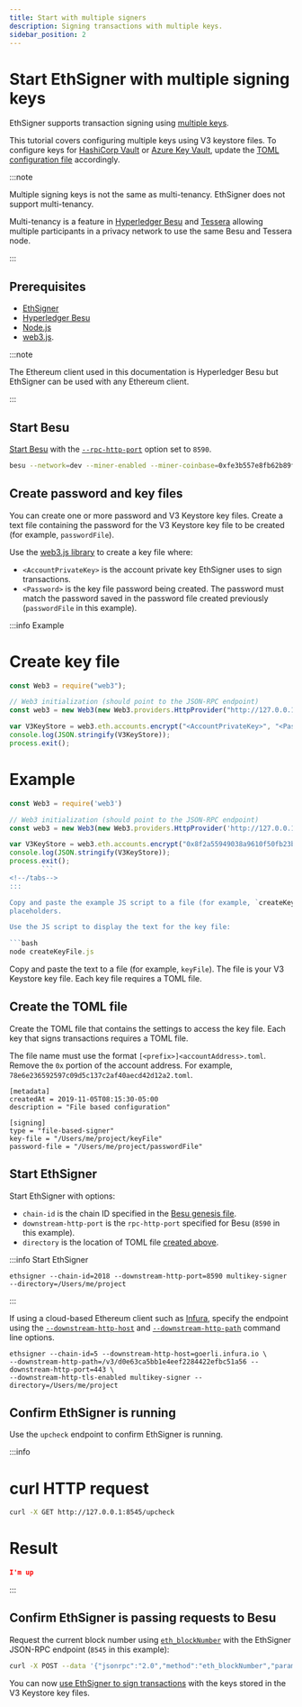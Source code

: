 ```yaml
---
title: Start with multiple signers
description: Signing transactions with multiple keys.
sidebar_position: 2
---
```


# Start EthSigner with multiple signing keys

EthSigner supports transaction signing using [multiple keys](../HowTo/Use-Multiple-Signers.md).

This tutorial covers configuring multiple keys using V3 keystore files. To configure keys for [HashiCorp Vault](../HowTo/Store-Keys/Use-Hashicorp.md) or [Azure Key Vault](../HowTo/Store-Keys/Use-Azure.md), update the [TOML configuration file](../Reference/Multikey-Parameters.md) accordingly.

:::note

Multiple signing keys is not the same as multi-tenancy. EthSigner does not support multi-tenancy.

Multi-tenancy is a feature in [Hyperledger Besu](https://besu.hyperledger.org/en/stable/Concepts/Privacy/Multi-Tenancy/) and [Tessera](https://docs.tessera.consensys.net/en/stable/HowTo/Migrate/Migration-Multitenancy/) allowing multiple participants in a privacy network to use the same Besu and Tessera node.

:::

## Prerequisites

- [EthSigner](../HowTo/Get-Started/Install-Binaries.md)
- [Hyperledger Besu](https://besu.hyperledger.org/en/stable/HowTo/Get-Started/Install-Binaries/)
- [Node.js](https://nodejs.org/en/download/)
- [web3.js](https://github.com/ethereum/web3.js/).

:::note

The Ethereum client used in this documentation is Hyperledger Besu but EthSigner can be used with any Ethereum client.

:::

## Start Besu

[Start Besu](https://besu.hyperledger.org/en/stable/HowTo/Get-Started/Starting-node/) with the [`--rpc-http-port`](https://besu.hyperledger.org/en/stable/Reference/CLI/CLI-Syntax/#rpc-http-port) option set to `8590`.

```bash
besu --network=dev --miner-enabled --miner-coinbase=0xfe3b557e8fb62b89f4916b721be55ceb828dbd73 --rpc-http-cors-origins="all" --host-allowlist=* --rpc-http-enabled --rpc-http-port=8590 --data-path=/Users/me/Datadir
```

## Create password and key files

You can create one or more password and V3 Keystore key files. Create a text file containing the password for the V3 Keystore key file to be created (for example, `passwordFile`).

Use the [web3.js library](https://github.com/ethereum/web3.js/) to create a key file where:

- `<AccountPrivateKey>` is the account private key EthSigner uses to sign transactions.
- `<Password>` is the key file password being created. The password must match the password saved in the password file created previously (`passwordFile` in this example).

:::info Example

<!--tabs-->

# Create key file

```js showLineNumbers
const Web3 = require("web3");

// Web3 initialization (should point to the JSON-RPC endpoint)
const web3 = new Web3(new Web3.providers.HttpProvider("http://127.0.0.1:8590"));

var V3KeyStore = web3.eth.accounts.encrypt("<AccountPrivateKey>", "<Password>");
console.log(JSON.stringify(V3KeyStore));
process.exit();
```

# Example

````js showLineNumbers
const Web3 = require('web3')

// Web3 initialization (should point to the JSON-RPC endpoint)
const web3 = new Web3(new Web3.providers.HttpProvider('http://127.0.0.1:8590'))

var V3KeyStore = web3.eth.accounts.encrypt("0x8f2a55949038a9610f50fb23b5883af3b4ecb3c3bb792cbcefbd1542c692be63", "password");
console.log(JSON.stringify(V3KeyStore));
process.exit();
        ```
<!--/tabs-->
:::

Copy and paste the example JS script to a file (for example, `createKeyFile.js`) and replace the
placeholders.

Use the JS script to display the text for the key file:

```bash
node createKeyFile.js
````

Copy and paste the text to a file (for example, `keyFile`). The file is your V3 Keystore key file. Each key file requires a TOML file.

## Create the TOML file

Create the TOML file that contains the settings to access the key file. Each key that signs transactions requires a TOML file.

The file name must use the format `[<prefix>]<accountAddress>.toml`. Remove the `0x` portion of the account address. For example, `78e6e236592597c09d5c137c2af40aecd42d12a2.toml`.

```
[metadata]
createdAt = 2019-11-05T08:15:30-05:00
description = "File based configuration"

[signing]
type = "file-based-signer"
key-file = "/Users/me/project/keyFile"
password-file = "/Users/me/project/passwordFile"
```

## Start EthSigner

Start EthSigner with options:

- `chain-id` is the chain ID specified in the [Besu genesis file](https://besu.hyperledger.org/en/stable/Reference/Config-Items/).
- `downstream-http-port` is the `rpc-http-port` specified for Besu (`8590` in this example).
- `directory` is the location of TOML file [created above](#create-the-toml-file).

:::info Start EthSigner

```
ethsigner --chain-id=2018 --downstream-http-port=8590 multikey-signer --directory=/Users/me/project
```

:::

If using a cloud-based Ethereum client such as [Infura], specify the endpoint using the [`--downstream-http-host`](../Reference/CLI/CLI-Syntax.md#downstream-http-host) and [`--downstream-http-path`](../Reference/CLI/CLI-Syntax.md#downstream-http-path) command line options.

```
ethsigner --chain-id=5 --downstream-http-host=goerli.infura.io \
--downstream-http-path=/v3/d0e63ca5bb1e4eef2284422efbc51a56 --downstream-http-port=443 \
--downstream-http-tls-enabled multikey-signer --directory=/Users/me/project
```

## Confirm EthSigner is running

Use the `upcheck` endpoint to confirm EthSigner is running.

:::info

<!--tabs-->

# curl HTTP request

```bash
curl -X GET http://127.0.0.1:8545/upcheck
```

# Result

```json
I'm up
```

<!--/tabs-->

:::

## Confirm EthSigner is passing requests to Besu

Request the current block number using [`eth_blockNumber`](https://besu.hyperledger.org/en/stable/Reference/API-Methods/#eth_blocknumber) with the EthSigner JSON-RPC endpoint (`8545` in this example):

```bash
curl -X POST --data '{"jsonrpc":"2.0","method":"eth_blockNumber","params":[],"id":51}' http://127.0.0.1:8545
```

You can now [use EthSigner to sign transactions](../HowTo/Make-Transactions.md) with the keys stored in the V3 Keystore key files.

<!-- links -->

[Infura]: https://infura.io/
